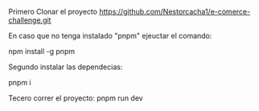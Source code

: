 Primero Clonar el proyecto
https://github.com/Nestorcacha1/e-comerce-challenge.git

En caso que no tenga instalado "pnpm" ejeuctar el comando:

npm install -g pnpm

Segundo instalar las dependecias:

pnpm i

Tecero correr el proyecto:
pnpm run dev
